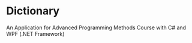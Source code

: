 # Dictionary
An Application for Advanced Programming Methods Course with C# and WPF (.NET Framework)
